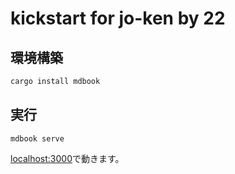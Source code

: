 # kickstart for jo-ken by 22

## 環境構築
```bash
cargo install mdbook
```

## 実行
```
mdbook serve
```
[localhost:3000](http://localhost:3000)で動きます。